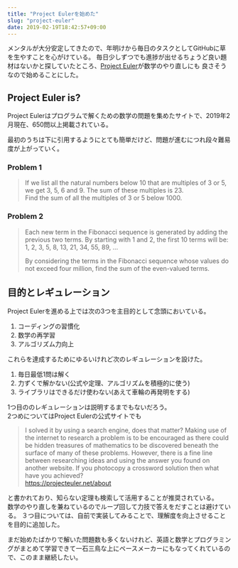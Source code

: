 ```yaml
---
title: "Project Eulerを始めた"
slug: "project-euler"
date: 2019-02-19T18:42:57+09:00
---
```


メンタルが大分安定してきたので、年明けから毎日のタスクとしてGitHubに草を生やすことを心がけている。
毎日少しずつでも進捗が出せるちょうど良い題材はないかと探していたところ、[Project Euler](https://projecteuler.net/)が数学のやり直しにも
良さそうなので始めることにした。

## Project Euler is?
Project Eulerはプログラムで解くための数学の問題を集めたサイトで、2019年2月現在、650問以上掲載されている。

最初のうちは下に引用するようにとても簡単だけど、問題が進むにつれ段々難易度が上がっていく。

### Problem 1
>If we list all the natural numbers below 10 that are multiples of 3 or 5, we get 3, 5, 6 and 9. The sum of these multiples is 23.  
>Find the sum of all the multiples of 3 or 5 below 1000.

### Problem 2
>Each new term in the Fibonacci sequence is generated by adding the previous two terms. By starting with 1 and 2, the first 10 terms will be:  
>1, 2, 3, 5, 8, 13, 21, 34, 55, 89, ...
>
>By considering the terms in the Fibonacci sequence whose values do not exceed four million, find the sum of the even-valued terms.

## 目的とレギュレーション
Project Eulerを進める上では次の3つを主目的として念頭においている。

1. コーディングの習慣化
2. 数学の再学習
3. アルゴリズム力向上

これらを達成するためにゆるいけれど次のレギュレーションを設けた。

1. 毎日最低1問は解く
2. 力ずくで解かない(公式や定理、アルゴリズムを積極的に使う)
3. ライブラリはできるだけ使わない(あえて車輪の再発明をする)

1つ目ののレギュレーションは説明するまでもないだろう。  
2つめについてはProject Eulerの公式サイトでも
>I solved it by using a search engine, does that matter?
>Making use of the internet to research a problem is to be encouraged as there could be hidden treasures of mathematics to be discovered beneath the surface of many of these problems. However, there is a fine line between researching ideas and using the answer you found on another website. If you photocopy a crossword solution then what have you achieved?  
https://projecteuler.net/about

と書かれており、知らない定理も検索して活用することが推奨されている。  
数学のやり直しを兼ねているのでループ回して力技で答えをだすことは避けている。
３つ目については、自前で実装してみることで、理解度を向上させることを目的に追加した。  

まだ始めたばかりで解いた問題数も多くないけれど、英語と数学とプログラミングがまとめて学習できて一石三鳥な上にペースメーカーにもなってくれているので、このまま継続したい。
